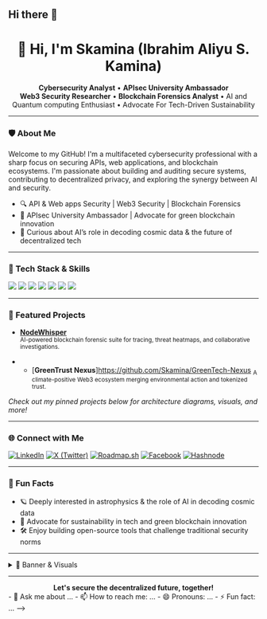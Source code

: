 ## Hi there 👋

<!--
**Skamina/Skamina** is a ✨ _special_ ✨ repository because its `README.md` (this file) appears on your GitHub profile.

Here are some ideas to get you started:

- 🔭 I’m currently working on ...
- 🌱 I’m currently learning ...
- 👯 I’m looking to collaborate on ...
- 🤔 I’m looking for help with ...<!-- Profile README for Skamina -->

<h1 align="center">👋 Hi, I'm Skamina (Ibrahim Aliyu S. Kamina)</h1>
<p align="center">
  <b>Cybersecurity Analyst</b> • <b>APIsec University Ambassador</b> <br>
  <b>Web3 Security Researcher</b> • <b>Blockchain Forensics Analyst</b> • AI and Quantum computing Enthusiast</b> • Advocate For Tech-Driven Sustainability
</p>

---

### 🛡️ About Me

Welcome to my GitHub! I'm a multifaceted cybersecurity professional with a sharp focus on securing APIs, web applications, and blockchain ecosystems. I'm passionate about building and auditing secure systems, contributing to decentralized privacy, and exploring the synergy between AI and security.





- 🔍 API & Web apps Security | Web3 Security | Blockchain Forensics
- 🤝 APIsec University Ambassador | Advocate for green blockchain innovation
- 🧠 Curious about AI’s role in decoding cosmic data & the future of decentralized tech

---

### 🚀 Tech Stack & Skills

<img src="https://img.shields.io/badge/Python-FFD43B?style=flat-square&logo=python&logoColor=blue" />
<img src="https://img.shields.io/badge/Vyper-2980b9?style=flat-square&logo=vyper" />
<img src="https://img.shields.io/badge/Solidity-363636?style=flat-square&logo=solidity" />
<img src="https://img.shields.io/badge/Web3.js-F16822?style=flat-square&logo=web3.js" />
<img src="https://img.shields.io/badge/Hardhat-FFC107?style=flat-square&logo=ethereum" />
<img src="https://img.shields.io/badge/Foundry-00B4AB?style=flat-square&logo=foundry" />
<img src="https://img.shields.io/badge/AI%2FML-282C34?style=flat-square&logo=ai" />

---

### 🌟 Featured Projects

- [**NodeWhisper**](https://github.com/Skamina/Nodewhisper)  
  <sub>AI-powered blockchain forensic suite for tracing, threat heatmaps, and collaborative investigations.</sub>

- - [**GreenTrust Nexus**]https://github.com/Skamina/GreenTech-Nexus 
  <sub>A climate-positive Web3 ecosystem merging environmental action and tokenized trust.</sub>

*Check out my pinned projects below for architecture diagrams, visuals, and more!*

---

### 🌐 Connect with Me

[![LinkedIn](https://img.shields.io/badge/LinkedIn-0077B5?logo=linkedin&logoColor=white)](https://www.linkedin.com/in/ibrahim-aliyu-s-kamina-51949220a?utm_source=share&utm_campaign=share_via&utm_content=profile&utm_medium=android_app)
[![X (Twitter)](https://img.shields.io/badge/X-000000?logo=x&logoColor=white)](https://x.com/IbrahimSkamina?t=bbx3R-mwrEGGkx1lur2H3A&s=09)
[![Roadmap.sh](https://img.shields.io/badge/Roadmap.sh-8C52FF?logo=data:image/svg+xml;base64,PHN2ZyBmaWxsPSIjRkZGIiBoZWlnaHQ9IjE0IiB2aWV3Qm94PSIwIDAgMTYgMTQiIHdpZHRoPSIxNiIgeG1sbnM9Imh0dHA6Ly93d3cudzMub3JnLzIwMDAvc3ZnIj48cGF0aCBkPSJNMSAxMmMwIC42LjQuOS45LjloMTRjLjUgMCAuOS0uMy45LS45VjRjMC0uNi0uNC0uOS0uOS0uOUgxLjljLS41IDAtLjkuMy0uLjkuOVYxMnoiLz48L3N2Zz4=)](https://roadmap.sh/u/ibrahimaskamina)
[![Facebook](https://img.shields.io/badge/Facebook-4267B2?logo=facebook&logoColor=white)](https://www.facebook.com/erbrerherm.aleryuskermener)
[![Hashnode](https://img.shields.io/badge/Hashnode-2962FF?logo=hashnode&logoColor=white)](https://kaminovalabsgroup.hashnode.dev/)

---

### 🎯 Fun Facts

- 🪐 Deeply interested in astrophysics & the role of AI in decoding cosmic data
- 🌱 Advocate for sustainability in tech and green blockchain innovation
- 🛠️ Enjoy building open-source tools that challenge traditional security norms

---

<details>
  <summary>👀 Banner & Visuals</summary>
  <p>
    <i>Banner/image updates coming soon. For now, check out my pinned projects for visuals, architecture diagrams, and contributions!</i>
  </p>
</details>

---

<div align="center">
  <b>Let's secure the decentralized future, together!</b>
</div>
- 💬 Ask me about ...
- 📫 How to reach me: ...
- 😄 Pronouns: ...
- ⚡ Fun fact: ...
-->
